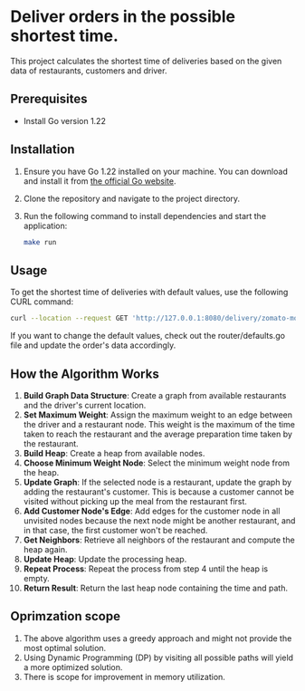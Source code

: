 # Deliver orders in the possible shortest time.

This project calculates the shortest time of deliveries based on the given data of restaurants, customers and driver.

## Prerequisites

- Install Go version 1.22

## Installation

1. Ensure you have Go 1.22 installed on your machine. You can download and install it from [the official Go website](https://golang.org/dl/).

2. Clone the repository and navigate to the project directory.

3. Run the following command to install dependencies and start the application:
    ```sh
    make run
    ```

## Usage

To get the shortest time of deliveries with default values, use the following CURL command:
```sh
curl --location --request GET 'http://127.0.0.1:8080/delivery/zomato-mock/aman'
```
If you want to change the default values, check out the router/defaults.go file and update the order's data accordingly.

## How the Algorithm Works
1. **Build Graph Data Structure**: Create a graph from available restaurants and the driver's current location.
2. **Set Maximum Weight**: Assign the maximum weight to an edge between the driver and a restaurant node. This weight is the maximum of the time taken to reach the restaurant and the average preparation time taken by the restaurant.
3. **Build Heap**: Create a heap from available nodes.
4. **Choose Minimum Weight Node**: Select the minimum weight node from the heap.
5. **Update Graph**: If the selected node is a restaurant, update the graph by adding the restaurant's customer. This is because a customer cannot be visited without picking up the meal from the restaurant first.
6. **Add Customer Node's Edge**: Add edges for the customer node in all unvisited nodes because the next node might be another restaurant, and in that case, the first customer won't be reached.
7. **Get Neighbors**: Retrieve all neighbors of the restaurant and compute the heap again.
8. **Update Heap**: Update the processing heap.
9. **Repeat Process**: Repeat the process from step 4 until the heap is empty.
10. **Return Result**: Return the last heap node containing the time and path.

## Oprimzation scope
1. The above algorithm uses a greedy approach and might not provide the most optimal solution.
2. Using Dynamic Programming (DP) by visiting all possible paths will yield a more optimized solution.
3. There is scope for improvement in memory utilization.